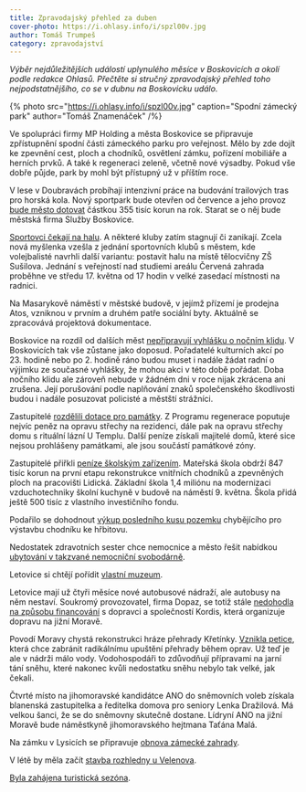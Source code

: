```yaml
---
title: Zpravodajský přehled za duben
cover-photo: https://i.ohlasy.info/i/spzl00v.jpg
author: Tomáš Trumpeš
category: zpravodajství
---
```


*Výběr nejdůležitějších událostí uplynulého měsíce v Boskovicích a okolí podle redakce Ohlasů. Přečtěte si stručný zpravodajský přehled toho nejpodstatnějšího, co se v dubnu na Boskovicku událo.*

{% photo src="https://i.ohlasy.info/i/spzl00v.jpg" caption="Spodní zámecký park" author="Tomáš Znamenáček" /%}

Ve spolupráci firmy MP Holding a města Boskovice se připravuje zpřístupnění spodní části zámeckého parku pro veřejnost. Mělo by zde dojít ke zpevnění cest, ploch a chodníků, osvětlení zámku, pořízení mobiliáře a herních prvků. A také k regeneraci zeleně, včetně nové výsadby. Pokud vše dobře půjde, park by mohl být přístupný už v příštím roce.

V lese v Doubravách probíhají intenzivní práce na budování trailových tras pro horská kola. Nový sportpark bude otevřen od července a jeho provoz [bude město dotovat](http://www.ohlasy.info/clanky/2017/04/sportpark.html) částkou 355 tisíc korun na rok. Starat se o něj bude městská firma Služby Boskovice.

[Sportovci čekají na halu](http://www.ohlasy.info/clanky/2017/04/sportovni-kluby.html). A některé kluby zatím stagnují či zanikají. Zcela nová myšlenka vzešla z jednání sportovních klubů s městem, kde volejbalisté navrhli další variantu: postavit halu na místě tělocvičny ZŠ Sušilova. Jednání s veřejností nad studiemi areálu Červená zahrada proběhne ve středu 17. května od 17 hodin v velké zasedací místnosti na radnici.

Na Masarykově náměstí v městské budově, v jejímž přízemí je prodejna Atos, vzniknou v prvním a druhém patře sociální byty. Aktuálně se zpracovává projektová dokumentace.

Boskovice na rozdíl od dalších měst [nepřipravují vyhlášku o nočním klidu](http://www.ohlasy.info/clanky/2017/04/nocni-klid.html). V Boskovicích tak vše zůstane jako doposud. Pořadatelé kulturních akcí po 23. hodině nebo po 2. hodině ráno budou muset i nadále žádat radní o výjimku ze současné vyhlášky, že mohou akci v této době pořádat. Doba nočního klidu ale zároveň nebude v žádném dni v roce nijak zkrácena ani zrušena. Její porušování podle naplňování znaků společenského škodlivosti budou i nadále posuzovat policisté a městští strážníci.

Zastupitelé [rozdělili dotace pro památky](http://www.ohlasy.info/clanky/2017/04/zastupitelstvo.html). Z Programu regenerace poputuje nejvíc peněz na opravu střechy na rezidenci, dále pak na opravu střechy domu s rituální lázní U Templu. Další peníze získali majitelé domů, které sice nejsou prohlášeny památkami, ale jsou součástí památkové zóny.

Zastupitelé přiřkli [peníze školským zařízením](http://www.ohlasy.info/clanky/2017/04/zastupitelstvo.html). Mateřská škola obdrží 847 tisíc korun na první etapu rekonstrukce vnitřních chodníků a zpevněných ploch na pracovišti Lidická. Základní škola 1,4 miliónu na modernizaci vzduchotechniky školní kuchyně v budově na náměstí 9. května. Škola přidá ještě 500 tisíc z vlastního investičního fondu.

Podařilo se dohodnout [výkup posledního kusu pozemku](http://www.ohlasy.info/clanky/2017/04/zastupitelstvo.html) chybějícího pro výstavbu chodníku ke hřbitovu.

Nedostatek zdravotních sester chce nemocnice a město řešit nabídkou [ubytování v takzvané nemocniční svobodárně](http://www.ohlasy.info/clanky/2017/04/sestricky.html).

Letovice si chtějí pořídit [vlastní muzeum](http://blanensky.denik.cz/zpravy_region/letovicti-chteji-otevrit-muzeum-v-byvale-skole-20170420.html).

Letovice mají už čtyři měsíce nové autobusové nádraží, ale autobusy na něm nestaví. Soukromý provozovatel, firma Dopaz, se totiž stále [nedohodla na způsobu financování](http://www.rozhlas.cz/brno/zpravodajstvi/_zprava/1719495) s dopravci a společností Kordis, která organizuje dopravu na jižní Moravě.

Povodí Moravy chystá rekonstrukci hráze přehrady Křetínky. [Vznikla petice](http://blanensky.denik.cz/zpravy_region/z-kretinky-bude-leta-zumpa-tvrdi-mistni-sepsali-petici-20170404.html), která chce zabránit radikálnímu upuštění přehrady během oprav. Už teď je ale v nádrži málo vody. Vodohospodáři to zdůvodňují přípravami na jarní tání sněhu, které nakonec kvůli nedostatku sněhu nebylo tak velké, jak čekali.

Čtvrté místo na jihomoravské kandidátce ANO do sněmovních voleb získala blanenská zastupitelka a ředitelka domova pro seniory Lenka Dražilová. Má velkou šanci, že se do sněmovny skutečně dostane. Lídryní ANO na jižní Moravě bude náměstkyně jihomoravského hejtmana Taťána Malá.

Na zámku v Lysicích se připravuje [obnova zámecké zahrady](http://blanensky.denik.cz/zpravy_region/zamecka-zahrada-v-lysicich-prokoukne-obnova-vyjde-na-110-milionu-20170422.html).

V létě by měla začít [stavba rozhledny u Velenova](http://blanensky.denik.cz/zpravy_region/stavba-nejvyssi-rozhledny-v-ceske-republice-zacne-v-lete-u-velenova-20170418.html).

[Byla zahájena turistická sezóna](http://boskovice.cz/turisticka-sezona-zahajena/d-30505/p1=1019).
